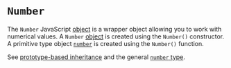 # `Number`

The `Number` JavaScript [object][concept-global-objects] is a wrapper object allowing you to work with numerical values. A `Number` [object][type-object] is created using the `Number()` constructor. A primitive type object [`number`][type-number] is created using the `Number()` function.

See [prototype-based inheritance][concept-prototype-inheritance] and the general [`number` type][type-number].

[concept-prototype-inheritance]: ../info/prototype_inheritance.md
[concept-global-objects]: ../info/global_objects.md
[type-number]: /reference/types/number.md
[type-object]: /reference/types/object.md
